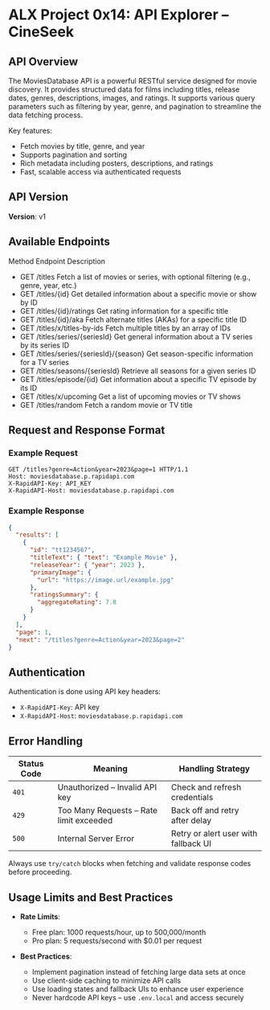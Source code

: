 
# ALX Project 0x14: API Explorer – CineSeek

## API Overview

The MoviesDatabase API is a powerful RESTful service designed for movie discovery. It provides structured data for films including titles, release dates, genres, descriptions, images, and ratings. It supports various query parameters such as filtering by year, genre, and pagination to streamline the data fetching process.

Key features:
- Fetch movies by title, genre, and year
- Supports pagination and sorting
- Rich metadata including posters, descriptions, and ratings
- Fast, scalable access via authenticated requests

## API Version

**Version**: v1

## Available Endpoints

 Method	 Endpoint	         Description
- GET	/titles	Fetch a list of movies or series, with optional filtering (e.g., genre, year, etc.)
- GET	/titles/{id}	Get detailed information about a specific movie or show by ID
- GET	/titles/{id}/ratings	Get rating information for a specific title
- GET	/titles/{id}/aka	Fetch alternate titles (AKAs) for a specific title ID
- GET	/titles/x/titles-by-ids	Fetch multiple titles by an array of IDs
- GET	/titles/series/{seriesId}	Get general information about a TV series by its series ID
- GET	/titles/series/{seriesId}/{season}	Get season-specific information for a TV series
- GET	/titles/seasons/{seriesId}	Retrieve all seasons for a given series ID
- GET	/titles/episode/{id}	Get information about a specific TV episode by its ID
- GET	/titles/x/upcoming	Get a list of upcoming movies or TV shows
- GET	/titles/random	Fetch a random movie or TV title

## Request and Response Format

### Example Request

```http
GET /titles?genre=Action&year=2023&page=1 HTTP/1.1
Host: moviesdatabase.p.rapidapi.com
X-RapidAPI-Key: API_KEY
X-RapidAPI-Host: moviesdatabase.p.rapidapi.com
````

### Example Response

```json
{
  "results": [
    {
      "id": "tt1234567",
      "titleText": { "text": "Example Movie" },
      "releaseYear": { "year": 2023 },
      "primaryImage": {
        "url": "https://image.url/example.jpg"
      },
      "ratingsSummary": {
        "aggregateRating": 7.8
      }
    }
  ],
  "page": 1,
  "next": "/titles?genre=Action&year=2023&page=2"
}
```

## Authentication

Authentication is done using API key headers:

* `X-RapidAPI-Key`: API key
* `X-RapidAPI-Host`: `moviesdatabase.p.rapidapi.com`

## Error Handling

| Status Code | Meaning                                 | Handling Strategy                    |
| ----------- | --------------------------------------- | ------------------------------------ |
| `401`       | Unauthorized – Invalid API key          | Check and refresh credentials        |
| `429`       | Too Many Requests – Rate limit exceeded | Back off and retry after delay       |
| `500`       | Internal Server Error                   | Retry or alert user with fallback UI |

Always use `try/catch` blocks when fetching and validate response codes before proceeding.

## Usage Limits and Best Practices

* **Rate Limits**:

  * Free plan: 1000 requests/hour, up to 500,000/month
  * Pro plan: 5 requests/second with \$0.01 per request

* **Best Practices**:

  * Implement pagination instead of fetching large data sets at once
  * Use client-side caching to minimize API calls
  * Use loading states and fallback UIs to enhance user experience
  * Never hardcode API keys – use `.env.local` and access securely

